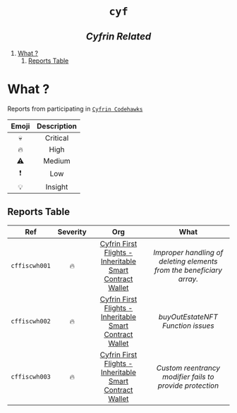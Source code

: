 <h1 align="center"><code> cyf </code></h1>
<h2 align="center"><i> Cyfrin Related </i></h2>

1. [What ?](#what-)
   1. [Reports Table](#reports-table)

# What ? 

Reports from participating in [`Cyfrin Codehawks`](https://codehawks.cyfrin.io/contests)

Emoji | Description 
:--: | :--:
💀 | Critical 
🔥 | High
⚠️ | Medium 
❗ | Low
💡 | Insight

## Reports Table 

Ref | Severity | Org | What
:--: | :--: | :--: | :--: 
`cffiscwh001` | 🔥 | [Cyfrin First Flights - Inheritable Smart Contract Wallet](https://codehawks.cyfrin.io/c/2025-03-inheritable-smart-contract-wallet) | *Improper handling of deleting elements from the beneficiary array.*
`cffiscwh002` | 🔥 | [Cyfrin First Flights - Inheritable Smart Contract Wallet](https://codehawks.cyfrin.io/c/2025-03-inheritable-smart-contract-wallet) | *buyOutEstateNFT Function issues*
`cffiscwh003` | 🔥 | [Cyfrin First Flights - Inheritable Smart Contract Wallet](https://codehawks.cyfrin.io/c/2025-03-inheritable-smart-contract-wallet) | *Custom reentrancy modifier fails to provide protection*
